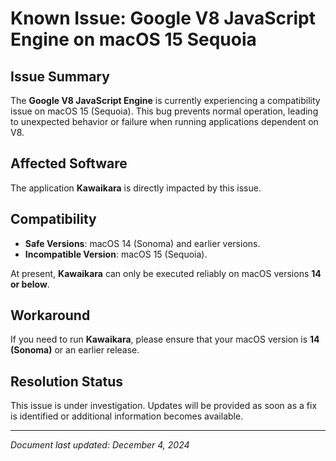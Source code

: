 # Known Issue: Google V8 JavaScript Engine on macOS 15 Sequoia

## Issue Summary
The **Google V8 JavaScript Engine** is currently experiencing a compatibility issue on macOS 15 (Sequoia). This bug prevents normal operation, leading to unexpected behavior or failure when running applications dependent on V8.

## Affected Software
The application **Kawaikara** is directly impacted by this issue. 

## Compatibility
- **Safe Versions**: macOS 14 (Sonoma) and earlier versions.
- **Incompatible Version**: macOS 15 (Sequoia).

At present, **Kawaikara** can only be executed reliably on macOS versions **14 or below**.

## Workaround
If you need to run **Kawaikara**, please ensure that your macOS version is **14 (Sonoma)** or an earlier release.

## Resolution Status
This issue is under investigation. Updates will be provided as soon as a fix is identified or additional information becomes available.

---
*Document last updated: December 4, 2024*
